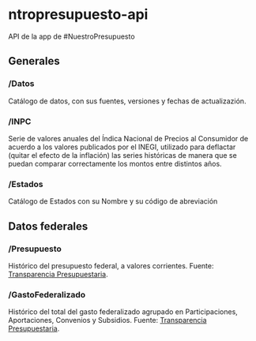 # ntropresupuesto-api
API de la app de #NuestroPresupuesto

## Generales
### /Datos
Catálogo de datos, con sus fuentes, versiones y fechas de actualizazión. 

### /INPC
Serie de valores anuales del Índica Nacional de Precios al Consumidor de acuerdo a los valores publicados por el INEGI, utilizado para deflactar (quitar el efecto de la inflación) las series históricas de manera que se puedan comparar correctamente los montos entre distintos años.

### /Estados
Catálogo de Estados con su Nombre y su código de abreviación

## Datos federales
### /Presupuesto
Histórico del presupuesto federal, a valores corrientes. Fuente: [Transparencia Presupuestaria](https://www.transparenciapresupuestaria.gob.mx/).

### /GastoFederalizado
Histórico del total del gasto federalizado agrupado en Participaciones, Aportaciones, Convenios y Subsidios. Fuente: [Transparencia Presupuestaria](https://www.transparenciapresupuestaria.gob.mx/).
